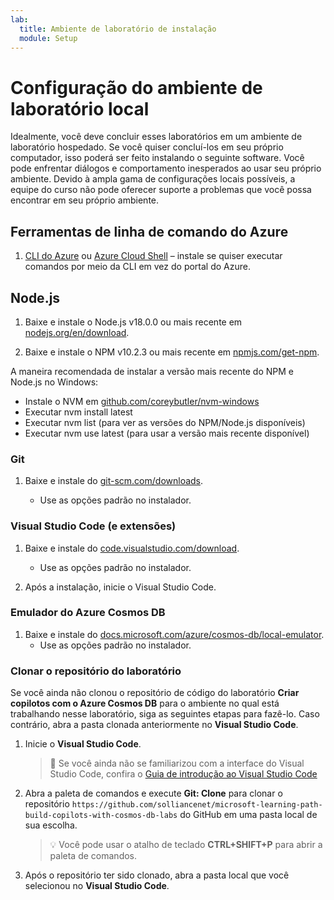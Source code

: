 ```yaml
---
lab:
  title: Ambiente de laboratório de instalação
  module: Setup
---
```


# Configuração do ambiente de laboratório local

Idealmente, você deve concluir esses laboratórios em um ambiente de laboratório hospedado. Se você quiser concluí-los em seu próprio computador, isso poderá ser feito instalando o seguinte software. Você pode enfrentar diálogos e comportamento inesperados ao usar seu próprio ambiente. Devido à ampla gama de configurações locais possíveis, a equipe do curso não pode oferecer suporte a problemas que você possa encontrar em seu próprio ambiente.

## Ferramentas de linha de comando do Azure

1. [CLI do Azure](https://docs.microsoft.com/cli/azure/?view=azure-cli-latest) ou [Azure Cloud Shell](https://shell.azure.com) – instale se quiser executar comandos por meio da CLI em vez do portal do Azure.

## Node.js

1. Baixe e instale o Node.js v18.0.0 ou mais recente em [nodejs.org/en/download].

1. Baixe e instale o NPM v10.2.3 ou mais recente em [npmjs.com/get-npm].

A maneira recomendada de instalar a versão mais recente do NPM e Node.js no Windows:

- Instale o NVM em [github.com/coreybutler/nvm-windows]
- Executar nvm install latest
- Executar nvm list (para ver as versões do NPM/Node.js disponíveis)
- Executar nvm use latest (para usar a versão mais recente disponível)

### Git

1. Baixe e instale do [git-scm.com/downloads].

    - Use as opções padrão no instalador.

### Visual Studio Code (e extensões)

1. Baixe e instale do [code.visualstudio.com/download].

    - Use as opções padrão no instalador.

1. Após a instalação, inicie o Visual Studio Code.

### Emulador do Azure Cosmos DB

1. Baixe e instale do [docs.microsoft.com/azure/cosmos-db/local-emulator].
    - Use as opções padrão no instalador.

### Clonar o repositório do laboratório

Se você ainda não clonou o repositório de código do laboratório **Criar copilotos com o Azure Cosmos DB** para o ambiente no qual está trabalhando nesse laboratório, siga as seguintes etapas para fazê-lo. Caso contrário, abra a pasta clonada anteriormente no **Visual Studio Code**.

1. Inicie o **Visual Studio Code**.

    > &#128221; Se você ainda não se familiarizou com a interface do Visual Studio Code, confira o [Guia de introdução ao Visual Studio Code][code.visualstudio.com/docs/getstarted]

1. Abra a paleta de comandos e execute **Git: Clone** para clonar o repositório ``https://github.com/solliancenet/microsoft-learning-path-build-copilots-with-cosmos-db-labs`` do GitHub em uma pasta local de sua escolha.

    > &#128161; Você pode usar o atalho de teclado **CTRL+SHIFT+P** para abrir a paleta de comandos.

1. Após o repositório ter sido clonado, abra a pasta local que você selecionou no **Visual Studio Code**.

[code.visualstudio.com/docs/getstarted]: https://code.visualstudio.com/docs/getstarted/tips-and-tricks

[docs.microsoft.com/azure/cosmos-db/local-emulator]: https://docs.microsoft.com/azure/cosmos-db/local-emulator#download-the-emulator
[code.visualstudio.com/download]: https://code.visualstudio.com/download
[git-scm.com/downloads]: https://git-scm.com/downloads
[nodejs.org/en/download]: https://nodejs.org/en/download
[npmjs.com/get-npm]: https://npmjs.com/get-npm
[github.com/coreybutler/nvm-windows]: https://github.com/coreybutler/nvm-windows
